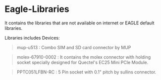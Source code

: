# Eagle-Libraries

It contains the libraries that are not available on internet or EAGLE default libraries.

Libraries includes Devices:

> mup-u513 : Combo SIM and SD card connector by MUP

> molex-67910-0002 : It contains the molex connector with holding socket specially designed for Quectel's EC25 Mini PCIe Module.

> PPTC051LFBN-RC : 5 Pin socket with 0.1" pitch by sullins connector.
